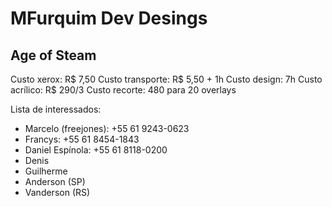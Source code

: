 # MFurquim Dev Desings

## Age of Steam

Custo xerox: R$ 7,50
Custo transporte: R$ 5,50 + 1h
Custo design: 7h
Custo acrílico: R$ 290/3
Custo recorte: 480 para 20 overlays

Lista de interessados:

- Marcelo (freejones): +55 61 9243-0623
- Francys: +55 61 8454-1843
- Daniel Espínola: +55 61 8118-0200
- Denis
- Guilherme
- Anderson (SP)
- Vanderson (RS)


